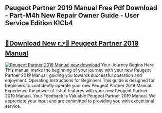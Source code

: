 ## Peugeot Partner 2019 Manual Free Pdf Download - Part-M4h New Repair Owner Guide - User Service Edition KICb4

# <h2><a href="http://cf2285.oget.top/?id=Peugeot+Partner+2019+Manual">🔗Download New 👉🔴 Peugeot Partner 2019 Manual</a></h2>

[![Peugeot Partner 2019 Manual new download](https://i.imgur.com/5g1atiW.png)](http://cf2285.oget.top/?id=Peugeot+Partner+2019+Manual)
Your Journey Begins Here This manual marks the beginning of your journey with your new Peugeot Partner 2019 Manual, guiding you towards successful operation and enjoyment. Operating Instructions for Beginners This guide is designed for beginners to confidently operate your new Peugeot Partner 2019 Manual. Experience the power of list of features with your new Peugeot Partner 2019 Manual. Your Feedback is Valuable Peugeot Partner 2019 Manual. We appreciate your input and are committed to providing you with exceptional service.
